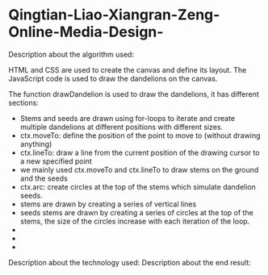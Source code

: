 # Qingtian-Liao-Xiangran-Zeng-Online-Media-Design-

Description about the algorithm used:

HTML and CSS are used to create the canvas and define its layout.
The JavaScript code is used to draw the dandelions on the canvas. 

The function drawDandelion is used to draw the dandelions, it has different sections:
- Stems and seeds are drawn using for-loops to iterate and create multiple dandelions at different positions with different sizes.
- ctx.moveTo: define the position of the point to move to (without drawing anything)
- ctx.lineTo: draw a line from the current position of the drawing cursor to a new specified point
- we mainly used ctx.moveTo and ctx.lineTo to draw stems on the ground and the seeds
- ctx.arc: create circles at the top of the stems which simulate dandelion seeds.
- stems are drawn by creating a series of vertical lines
- seeds stems are drawn by creating a series of circles at the top of the stems, the size of the circles increase with each iteration of the loop.
- 
- 
- 


Description about the technology used:
Description about the end result:
